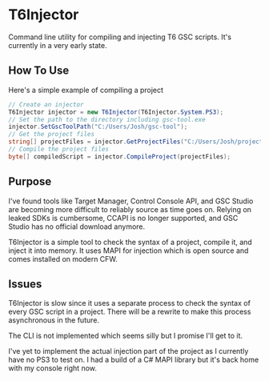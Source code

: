 # T6Injector
Command line utility for compiling and injecting T6 GSC scripts. It's currently in a very early state.

## How To Use
Here's a simple example of compiling a project 
```cs
// Create an injector 
T6Injector injector = new T6Injector(T6Injector.System.PS3);
// Set the path to the directory including gsc-tool.exe
injector.SetGscToolPath("C:/Users/Josh/gsc-tool");
// Get the project files 
string[] projectFiles = injector.GetProjectFiles("C:/Users/Josh/project_dir");
// Compile the project files 
byte[] compiledScript = injector.CompileProject(projectFiles);
```

## Purpose
I've found tools like Target Manager, Control Console API, and GSC Studio are becoming
more difficult to reliably source as time goes on. Relying on leaked SDKs is
cumbersome, CCAPI is no longer supported, and GSC Studio has no official
download anymore. 

T6Injector is a simple tool to check the syntax of a project, compile it, and inject it into memory.
It uses MAPI for injection which is open source and comes installed on modern CFW.

## Issues 
T6Injector is slow since it uses a separate process to check the syntax of every GSC script 
in a project. There will be a rewrite to make this process asynchronous in the future.

The CLI is not implemented which seems silly but I promise I'll get to it.

I've yet to implement the actual injection part of the project as I currently
have no PS3 to test on. I had a build of a C# MAPI library but it's back home with my console right now.